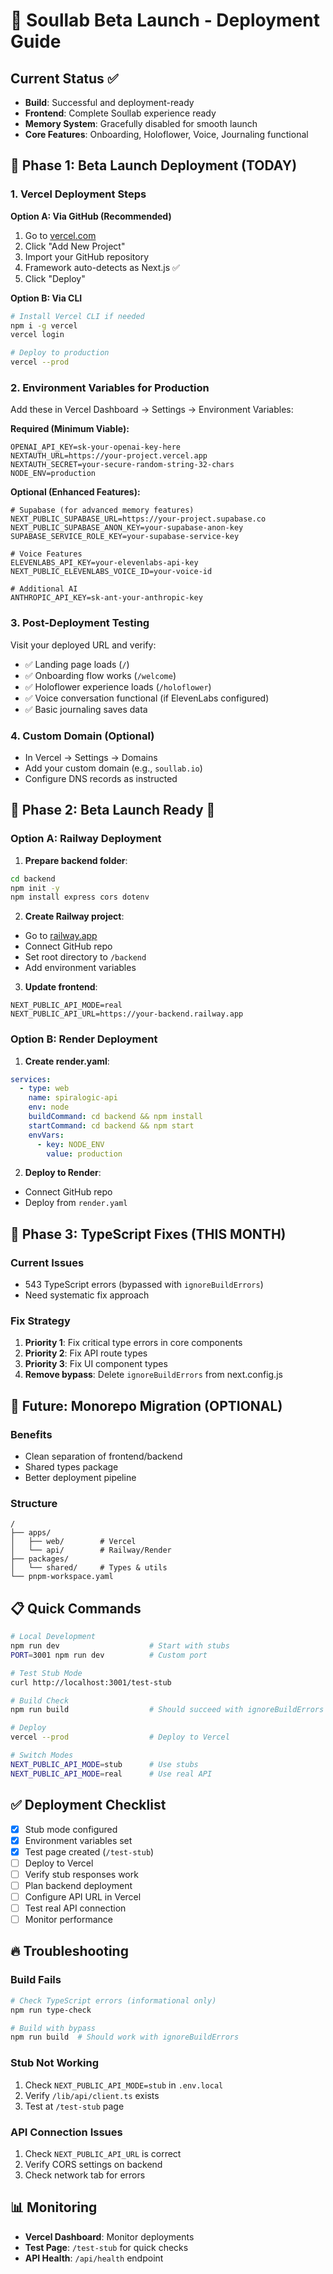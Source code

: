 # 🚀 Soullab Beta Launch - Deployment Guide

## Current Status ✅
- **Build**: Successful and deployment-ready
- **Frontend**: Complete Soullab experience ready
- **Memory System**: Gracefully disabled for smooth launch
- **Core Features**: Onboarding, Holoflower, Voice, Journaling functional

## 🔹 Phase 1: Beta Launch Deployment (TODAY)

### 1. Vercel Deployment Steps

**Option A: Via GitHub (Recommended)**
1. Go to [vercel.com](https://vercel.com)
2. Click "Add New Project"
3. Import your GitHub repository
4. Framework auto-detects as Next.js ✅
5. Click "Deploy"

**Option B: Via CLI**
```bash
# Install Vercel CLI if needed
npm i -g vercel
vercel login

# Deploy to production
vercel --prod
```

### 2. Environment Variables for Production

Add these in Vercel Dashboard → Settings → Environment Variables:

**Required (Minimum Viable):**
```env
OPENAI_API_KEY=sk-your-openai-key-here
NEXTAUTH_URL=https://your-project.vercel.app
NEXTAUTH_SECRET=your-secure-random-string-32-chars
NODE_ENV=production
```

**Optional (Enhanced Features):**
```env
# Supabase (for advanced memory features)
NEXT_PUBLIC_SUPABASE_URL=https://your-project.supabase.co
NEXT_PUBLIC_SUPABASE_ANON_KEY=your-supabase-anon-key
SUPABASE_SERVICE_ROLE_KEY=your-supabase-service-key

# Voice Features
ELEVENLABS_API_KEY=your-elevenlabs-api-key
NEXT_PUBLIC_ELEVENLABS_VOICE_ID=your-voice-id

# Additional AI
ANTHROPIC_API_KEY=sk-ant-your-anthropic-key
```

### 3. Post-Deployment Testing

Visit your deployed URL and verify:
- ✅ Landing page loads (`/`)
- ✅ Onboarding flow works (`/welcome`)
- ✅ Holoflower experience loads (`/holoflower`)
- ✅ Voice conversation functional (if ElevenLabs configured)
- ✅ Basic journaling saves data

### 4. Custom Domain (Optional)
- In Vercel → Settings → Domains
- Add your custom domain (e.g., `soullab.io`)
- Configure DNS records as instructed

## 🔹 Phase 2: Beta Launch Ready 🎯

### Option A: Railway Deployment

1. **Prepare backend folder**:
```bash
cd backend
npm init -y
npm install express cors dotenv
```

2. **Create Railway project**:
- Go to [railway.app](https://railway.app)
- Connect GitHub repo
- Set root directory to `/backend`
- Add environment variables

3. **Update frontend**:
```env
NEXT_PUBLIC_API_MODE=real
NEXT_PUBLIC_API_URL=https://your-backend.railway.app
```

### Option B: Render Deployment

1. **Create render.yaml**:
```yaml
services:
  - type: web
    name: spiralogic-api
    env: node
    buildCommand: cd backend && npm install
    startCommand: cd backend && npm start
    envVars:
      - key: NODE_ENV
        value: production
```

2. **Deploy to Render**:
- Connect GitHub repo
- Deploy from `render.yaml`

## 🔹 Phase 3: TypeScript Fixes (THIS MONTH)

### Current Issues
- 543 TypeScript errors (bypassed with `ignoreBuildErrors`)
- Need systematic fix approach

### Fix Strategy
1. **Priority 1**: Fix critical type errors in core components
2. **Priority 2**: Fix API route types
3. **Priority 3**: Fix UI component types
4. **Remove bypass**: Delete `ignoreBuildErrors` from next.config.js

## 🔹 Future: Monorepo Migration (OPTIONAL)

### Benefits
- Clean separation of frontend/backend
- Shared types package
- Better deployment pipeline

### Structure
```
/
├── apps/
│   ├── web/        # Vercel
│   └── api/        # Railway/Render
├── packages/
│   └── shared/     # Types & utils
└── pnpm-workspace.yaml
```

## 📋 Quick Commands

```bash
# Local Development
npm run dev                    # Start with stubs
PORT=3001 npm run dev          # Custom port

# Test Stub Mode
curl http://localhost:3001/test-stub

# Build Check
npm run build                  # Should succeed with ignoreBuildErrors

# Deploy
vercel --prod                  # Deploy to Vercel

# Switch Modes
NEXT_PUBLIC_API_MODE=stub      # Use stubs
NEXT_PUBLIC_API_MODE=real      # Use real API
```

## ✅ Deployment Checklist

- [x] Stub mode configured
- [x] Environment variables set
- [x] Test page created (`/test-stub`)
- [ ] Deploy to Vercel
- [ ] Verify stub responses work
- [ ] Plan backend deployment
- [ ] Configure API URL in Vercel
- [ ] Test real API connection
- [ ] Monitor performance

## 🔥 Troubleshooting

### Build Fails
```bash
# Check TypeScript errors (informational only)
npm run type-check

# Build with bypass
npm run build  # Should work with ignoreBuildErrors
```

### Stub Not Working
1. Check `NEXT_PUBLIC_API_MODE=stub` in `.env.local`
2. Verify `/lib/api/client.ts` exists
3. Test at `/test-stub` page

### API Connection Issues
1. Check `NEXT_PUBLIC_API_URL` is correct
2. Verify CORS settings on backend
3. Check network tab for errors

## 📊 Monitoring

- **Vercel Dashboard**: Monitor deployments
- **Test Page**: `/test-stub` for quick checks
- **API Health**: `/api/health` endpoint
